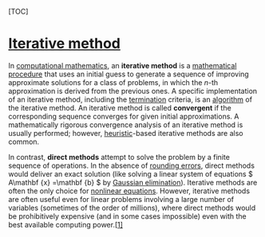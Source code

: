 [TOC]



# [Iterative method](https://en.wikipedia.org/wiki/Iterative_method)

In [computational mathematics](https://en.wikipedia.org/wiki/Computational_mathematics), an **iterative method** is a [mathematical procedure](https://en.wikipedia.org/wiki/Algorithm) that uses an initial guess to generate a sequence of improving approximate solutions for a class of problems, in which the *n*-th approximation is derived from the previous ones. A specific implementation of an iterative method, including the [termination](https://en.wikipedia.org/wiki/Algorithm#Termination) criteria, is an [algorithm](https://en.wikipedia.org/wiki/Algorithm) of the iterative method. An iterative method is called **convergent** if the corresponding sequence converges for given initial approximations. A mathematically rigorous convergence analysis of an iterative method is usually performed; however, [heuristic](https://en.wikipedia.org/wiki/Heuristic)-based iterative methods are also common.

In contrast, **direct methods** attempt to solve the problem by a finite sequence of operations. In the absence of [rounding errors](https://en.wikipedia.org/wiki/Rounding_error), direct methods would deliver an exact solution (like solving a linear system of equations $ A\mathbf {x} =\mathbf {b} $ by [Gaussian elimination](https://en.wikipedia.org/wiki/Gaussian_elimination)). Iterative methods are often the only choice for [nonlinear equations](https://en.wikipedia.org/wiki/Nonlinear_equation). However, iterative methods are often useful even for linear problems involving a large number of variables (sometimes of the order of millions), where direct methods would be prohibitively expensive (and in some cases impossible) even with the best available computing power.[[1\]](https://en.wikipedia.org/wiki/Iterative_method#cite_note-1)

